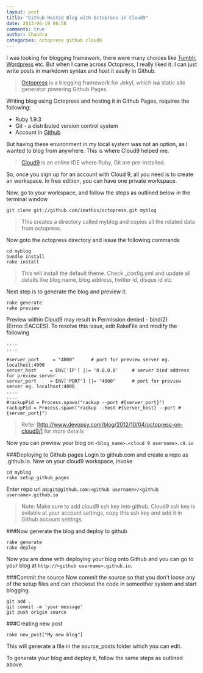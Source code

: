 ```yaml
---
layout: post
title: "Github Hosted Blog with Octopress in Cloud9"
date: 2013-06-19 06:58
comments: true
author: Chandra
categories: octopress github cloud9 
---
```

I was looking for blogging framework, there were many choices like [Tumblr](http://tumblr.com/), [Wordpress](http://wordpress.com) etc. But when I came across Octopress, I really liked it. I can just write posts in markdown syntax and host it easily in Github.
>[Octopress](http://octopress.org/)  is a blogging framework for Jekyl, which isa static site generator powering Github Pages.
<!--more-->
Writing blog using Octopress and hosting it in Github Pages, requires the following:

- Ruby 1.9.3
- Git - a distributed version control system
- Account in [Github](https://github.com)

But having these environment in my local system was not an option, as I wanted to blog from anywhere. This is where Cloud9 helped me.
> [Cloud9](http://c9.io/) is an online IDE where Ruby, Git are pre-installed.

So, once you sign up for an account with Cloud 9, all you need is to create an workspace. In free edition, you can have one private workspace. 

Now, go to your workspace, and follow the steps as outlined below in the terminal window
```
git clone git://github.com/imathis/octopress.git myblog
```
> This creates a directory called myblog and copies all the related data from octopress.

Now goto the octopress directory and issue the following commands
``` 
cd myblog
bundle install
rake install
```
> This will install the default theme. Check _config.yml and update all details like blog name, blog address, twitter id, disqus id etc

Next step is to generate the blog and preview it.
```
rake generate
rake preview
```

Preview within Cloud9 may result in  Permission denied - bind(2) (Errno::EACCES). To resolve this issue, edit RakeFile and modify the following
```
....                                                                                                                                                                                 
....                                                                                                                                                                                 

#server_port     = "4000"      # port for preview server eg. localhost:4000                                                                                                          
server_host     = ENV['IP'] ||= '0.0.0.0'     # server bind address for preview server                                                                                               
server_port     = ENV['PORT'] ||= "4000"      # port for preview server eg. localhost:4000                                                                                           
....                                                                                                                                                                                 
....                                                                                                                                                                                 
#rackupPid = Process.spawn("rackup --port #{server_port}")                                                                                                                           
rackupPid = Process.spawn("rackup --host #{server_host} --port #{server_port}")                                                                                                      
```
> Refer [http://www.devopsy.com/blog/2012/10/04/octopress-on-cloud9/] for more details

Now you can preview your blog on `<blog_name>.<cloud 9 username>.c9.io`

###Deploying to Github pages
Login to github.com and create a repo as <username>.github.io.
Now on your cloud9 workspace, invoke
```
cd myblog
rake setup_github_pages
```

Enter repo url as:`git@github.com:<github username>/<github username>.github.io`
> Note: Make sure to add cloud9 ssh key into github. Cloud9 ssh key is avilable at your account settings, copy this ssh key and add it in Github account settings.

###Now generate the blog and deploy to github
```
rake generate
rake deploy
```
Now you are done with deploying your blog onto Github and you can go to your blog at `http://<github username>.github.io`.

###Commit the source
Now commit the source so that you don't loose any of the setup files and can checkout the code in someother system and start blogging.
```
git add .                                                                                                                                                                            
git commit -m 'your message'                                                                        
git push origin source                                                                                                                                                               
```

###Creating new post
```                                                                                                                                                                                  
rake new_post["My new blog"]                                                                                                                                                         
```
This will generate a file in the source\_posts folder which you can edit.

To generate your blog and deploy it, follow the same steps as outlined above.
